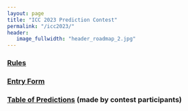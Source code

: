 ```yaml
---
layout: page
title: "ICC 2023 Prediction Contest"
permalink: "/icc2023/"
header:
   image_fullwidth: "header_roadmap_2.jpg"
---
```


###  [Rules](../contest/rules)

### [Entry Form](../contest/entry)

### [Table of Predictions](../contest/predictions) (made by contest participants)

